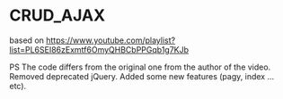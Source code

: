 
# CRUD_AJAX

based on https://www.youtube.com/playlist?list=PL6SEI86zExmtf6OmyQHBCbPPGqb1g7KJb

PS The code differs from the original one from the author of the video. Removed deprecated jQuery. Added some new features (pagy, index ... etc).
